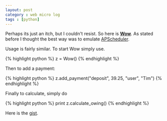 ```yaml
---
layout: post
category : web micro log
tags : [python]
---
```


Perhaps its just an itch, but I couldn't resist. So here is 
[**Wow**](https://gist.github.com/charliec443/8412812). As stated before 
I thought the best way was to emulate [APScheduler](http://pythonhosted.org/APScheduler/).

Usage is fairly similar. To start Wow simply use.

{% highlight python %}
z = Wow()
{% endhighlight %}

Then to add a payment:

{% highlight python %}
z.add_payment("deposit", 39.25, "user", "Tim")
{% endhighlight %}

Finally to calculate, simply do

{% highlight python %}
print z.calculate_owing()
{% endhighlight %}

Here is the [gist](https://gist.github.com/charliec443/8412812).
